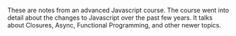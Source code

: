 These are notes from an advanced Javascript course.  The course went into detail about the changes to Javascript over the past few years.  It talks about Closures, Async, Functional Programming, and other newer topics.  